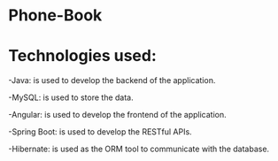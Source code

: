 # Phone-Book
# Technologies used:
-Java:  is used to develop the backend of the application.

-MySQL:  is used to store the data.

-Angular:  is used to develop the frontend of the application.

-Spring Boot:  is used to develop the RESTful APIs.

-Hibernate:  is used as the ORM tool to communicate with the database.
